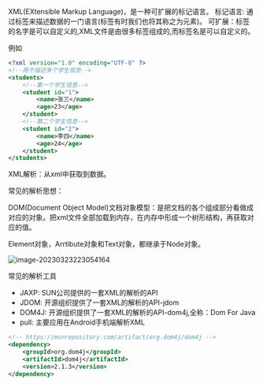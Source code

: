 XML(EXtensible Markup Language)，是一种可扩展的标记语言。
标记语言: 通过标签来描述数据的一门语言(标签有时我们也将其称之为元素)。
可扩展：标签的名字是可以自定义的,XML文件是由很多标签组成的,而标签名是可以自定义的。

例如

```xml
<?xml version="1.0" encoding="UTF-8" ?>
<!--用于描述多个学生信息-->
<students>
    <!--第一个学生信息-->
    <student id="1">
        <name>张三</name>
        <age>23</age>
    </student>
    <!--第二个学生信息-->
    <student id="2">
        <name>李四</name>
        <age>24</age>
    </student>
</students>
```



XML解析：从xml中获取到数据。

常见的解析思想：

DOM(Document Object Model)文档对象模型：是把文档的各个组成部分看做成对应的对象。把xml文件全部加载到内存，在内存中形成一个树形结构，再获取对应的值。

Element对象，Arrtibute对象和Text对象，都继承于Node对象。

![image-20230323223054164](https://images-lu.oss-cn-shanghai.aliyuncs.com/image-20230323223054164.png)

常见的解析工具

+ JAXP: SUN公司提供的一套XML的解析的API
+ JDOM: 开源组织提供了一套XML的解析的API-jdom
+ DOM4J: 开源组织提供了一套XML的解析的API-dom4j,全称：Dom For Java
+ pull: 主要应用在Android手机端解析XML

```xml
<!-- https://mvnrepository.com/artifact/org.dom4j/dom4j -->
<dependency>
    <groupId>org.dom4j</groupId>
    <artifactId>dom4j</artifactId>
    <version>2.1.3</version>
</dependency>
```



















































